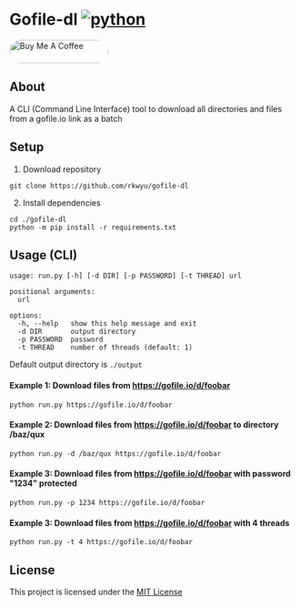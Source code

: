 # Gofile-dl [![python](https://img.shields.io/badge/Python-3.11-3776AB.svg?style=flat&logo=python&logoColor=white)](https://www.python.org) 

<a href="https://buymeacoffee.com/r1y5i" target="_blank">
<img style="border-radius: 20px" src="https://cdn.buymeacoffee.com/buttons/default-orange.png" alt="Buy Me A Coffee" height="41" width="174">
</a>

## About ##
A CLI (Command Line Interface) tool to download all directories and files from a gofile.io link as a batch  

## Setup ##
1. Download repository  
```console
git clone https://github.com/rkwyu/gofile-dl
```
2. Install dependencies
```console
cd ./gofile-dl
python -m pip install -r requirements.txt
```

## Usage (CLI) ##
```console
usage: run.py [-h] [-d DIR] [-p PASSWORD] [-t THREAD] url

positional arguments:
  url

options:
  -h, --help   show this help message and exit
  -d DIR       output directory
  -p PASSWORD  password
  -t THREAD    number of threads (default: 1)
```
Default output directory is `./output` 

#### Example 1: Download files from https://gofile.io/d/foobar ####
```console
python run.py https://gofile.io/d/foobar
```

#### Example 2: Download files from https://gofile.io/d/foobar to directory /baz/qux ####
```console
python run.py -d /baz/qux https://gofile.io/d/foobar
```

#### Example 3: Download files from https://gofile.io/d/foobar with password "1234" protected ####
```console
python run.py -p 1234 https://gofile.io/d/foobar
```

#### Example 3: Download files from https://gofile.io/d/foobar with 4 threads ####
```console
python run.py -t 4 https://gofile.io/d/foobar
```

## License ##
This project is licensed under the [MIT License](LICENSE.md)
